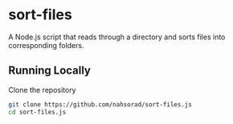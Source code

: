 # sort-files

A Node.js script that reads through a directory and sorts files into corresponding folders.

## Running Locally

Clone the repository
```sh
git clone https://github.com/nahsorad/sort-files.js
cd sort-files.js
```
